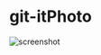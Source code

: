 # git-itPhoto
![screenshot](https://user-images.githubusercontent.com/113556118/215918677-fadfb5a4-3930-420d-8b6e-66051a3dd266.PNG)
